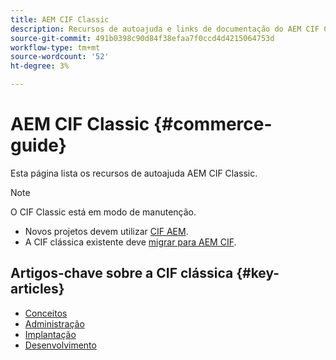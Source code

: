 ```yaml
---
title: AEM CIF Classic
description: Recursos de autoajuda e links de documentação do AEM CIF Classic
source-git-commit: 491b0398c90d84f38efaa7f0ccd4d4215064753d
workflow-type: tm+mt
source-wordcount: '52'
ht-degree: 3%

---
```


# AEM CIF Classic {#commerce-guide}

Esta página lista os recursos de autoajuda AEM CIF Classic.

>[!NOTE]
>
>O CIF Classic está em modo de manutenção.
>
>* Novos projetos devem utilizar [CIF AEM](/help/commerce/home.md).
>* A CIF clássica existente deve [migrar para AEM CIF](/help/commerce/cif/migration.md).

>


## Artigos-chave sobre a CIF clássica {#key-articles}

* [Conceitos ](administering/concepts.md)
* [Administração](administering/generic.md)
* [Implantação](deploying/ecommerce.md)
* [Desenvolvimento](developing/ecommerce.md)
